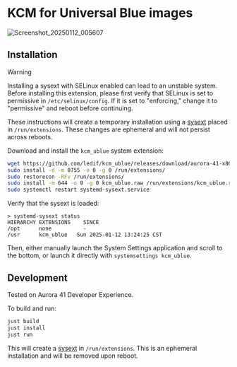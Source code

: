 # KCM for Universal Blue images

![Screenshot_20250112_005607](https://github.com/user-attachments/assets/108de805-4aa3-4877-ad3e-246d5a13e403)

## Installation


> [!WARNING] 
> Installing a sysext with SELinux enabled can lead to an unstable system. Before installing this extension, please first verify that SELinux is set to permissive in `/etc/selinux/config`. If it is set to "enforcing," change it to "permissive" and reboot before continuing.

These instructions will create a temporary installation using a [sysext](https://www.freedesktop.org/software/systemd/man/latest/systemd-sysext.html) placed in `/run/extensions`.
These changes are ephemeral and will not persist across reboots.
 
Download and install the `kcm_ublue` system extension:
```bash
wget https://github.com/ledif/kcm_ublue/releases/download/aurora-41-x86-64/kcm_ublue.raw
sudo install -d -m 0755 -o 0 -g 0 /run/extensions/
sudo restorecon -RFv /run/extensions/
sudo install -m 644 -o 0 -g 0 kcm_ublue.raw /run/extensions/kcm_ublue.raw
sudo systemctl restart systemd-sysext.service
```

Verify that the sysext is loaded:

```
> systemd-sysext status
HIERARCHY EXTENSIONS    SINCE                      
/opt      none          -                          
/usr      kcm_ublue   Sun 2025-01-12 13:24:25 CST
```

Then, either manually launch the System Settings application and scroll to the bottom, or launch it directly with `systemsettings kcm_ublue`.

## Development 

Tested on Aurora 41 Developer Experience.

To build and run:
```bash
just build
just install
just run
```

This will create a [sysext](https://www.freedesktop.org/software/systemd/man/latest/systemd-sysext.html) in `/run/extensions`. This is an ephemeral installation and will be removed upon reboot.
